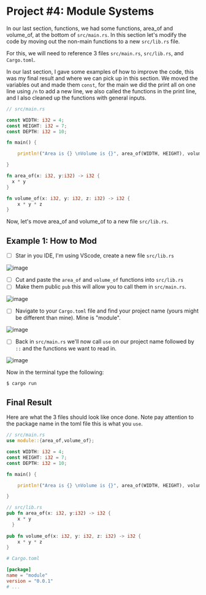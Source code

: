 # Project #4: Module Systems

In our last section, functions, we had some functions, area_of and volume_of, at the bottom of `src/main.rs`. In this section let's modify the code by moving out the non-main functions to a new `src/lib.rs` file.

For this, we will need to reference 3 files `src/main.rs`, `src/lib.rs`, and `Cargo.toml`. 

In our last section, I gave some examples of how to improve the code, this was my final result and where we can pick up in this section. We moved the variables out and made them `const`, 
for the main we did the print all on one line using `/n` to add a new line, we also called the functions in the print line, and I also cleaned up the functions with general inputs. 

```rust
// src/main.rs

const WIDTH: i32 = 4;
const HEIGHT: i32 = 7;
const DEPTH: i32 = 10;

fn main() {

    println!("Area is {} \nVolume is {}", area_of(WIDTH, HEIGHT), volume_of(WIDTH, HEIGHT, DEPTH));

}

fn area_of(x: i32, y:i32) -> i32 {
  x * y
}

fn volume_of(x: i32, y: i32, z: i32) -> i32 {
    x * y * z
}
```

Now, let's move area_of and volume_of to a new file `src/lib.rs`.

## Example 1: How to Mod

- [ ] Star in you IDE, I'm using VScode, create a new file `src/lib.rs`

![image](https://github.com/jvick1/Rust_Intro/assets/32043066/90408e2b-b2fb-4e23-9b5d-496b9bab2182)

- [ ] Cut and paste the `area_of` and `volume_of` functions into `src/lib.rs`
- [ ] Make them public `pub` this will allow you to call them in `src/main.rs`.

![image](https://github.com/jvick1/Rust_Intro/assets/32043066/0b3027f0-d012-4474-8d9e-59f4ac0480c8)

- [ ] Navigate to your `Cargo.toml` file and find your project name (yours might be different than mine). Mine is "module".

![image](https://github.com/jvick1/Rust_Intro/assets/32043066/362434c1-1faf-48bb-8a7e-33abe5b1700e)

- [ ] Back in `src/main.rs` we'll now call `use` on our project name followed by `::` and the functions we want to read in.

![image](https://github.com/jvick1/Rust_Intro/assets/32043066/cadcbfde-135d-4bda-9267-761b3aeca8ac)

Now in the terminal type the following:

```shell
$ cargo run
```

## Final Result

Here are what the 3 files should look like once done. Note pay attention to the package name in the toml file this is what you `use`.

```rust
// src/main.rs
use module::{area_of,volume_of};

const WIDTH: i32 = 4;
const HEIGHT: i32 = 7;
const DEPTH: i32 = 10;

fn main() {

    println!("Area is {} \nVolume is {}", area_of(WIDTH, HEIGHT), volume_of(WIDTH, HEIGHT, DEPTH));

}
```

```rust
// src/lib.rs
pub fn area_of(x: i32, y:i32) -> i32 {
    x * y
  }
  
pub fn volume_of(x: i32, y: i32, z: i32) -> i32 {
    x * y * z
}
```

```toml
# Cargo.toml

[package]
name = "module"
version = "0.0.1"
# ...
```


